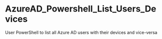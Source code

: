 # AzureAD_Powershell_List_Users_Devices
User PowerShell to list all Azure AD users with their devices and vice-versa
